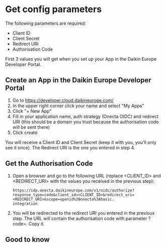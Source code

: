 # Get config parameters

The following parameters are required:
- Client ID
- Client Secret
- Redirect URI
- Authorisation Code

First 3 values you will get when you set up your App in the Daikin Europe Developer Portal.

## Create an App in the Daikin Europe Developer Portal

1. Go to https://developer.cloud.daikineurope.com/
2. In the upper right corner click your name and select "My Apps"
3. Click "+ New App"
4. Fill in your application name, auth strategy (Onecta OIDC) and redirect URI (this should be a domain you trust because the authorisation code will be 
   sent there)
5. Click create

You will receive a Client ID and Client Secret (keep it with you, you'll only see it once). The Redirect URI is the one you entered in step 4.

## Get the Authorisation Code

1. Open a browser and go to the following URL (replace <CLIENT_ID> and <REDIRECT_URI> with the values you received in the previous step):
   ```
   https://idp.onecta.daikineurope.com/v1/oidc/authorize?response_type=code&client_id=<CLIENT_ID>&redirect_uri=<REDIRECT_URI>&scope=openid%20onecta%3Abasic.
   integration
2. You will be redirected to the redirect URI you entered in the previous step. The URL will contain the authorisation code with parameter ?
   code=<authorisation code>. Copy it.   



## Good to know
